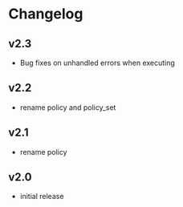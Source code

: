 # Changelog

## v2.3

- Bug fixes on unhandled errors when executing

## v2.2

- rename policy and policy_set

## v2.1

- rename policy

## v2.0

- initial release
